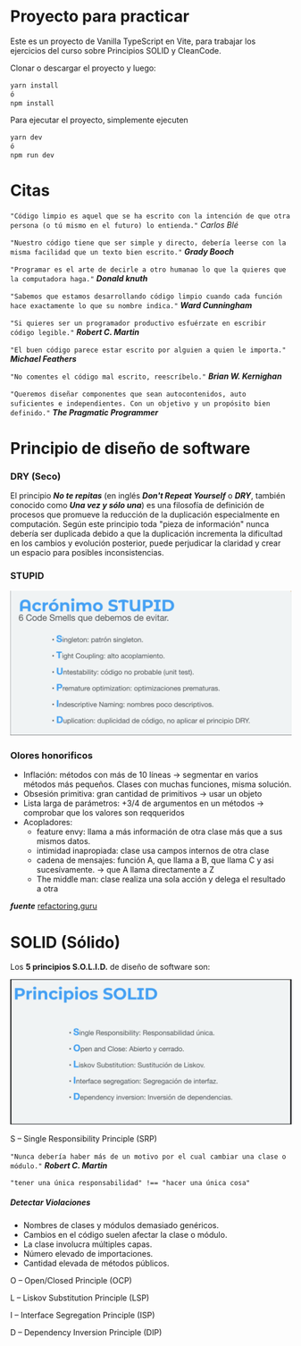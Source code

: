 # Proyecto para practicar

Este es un proyecto de Vanilla TypeScript en Vite, para trabajar los ejercicios del curso sobre Principios SOLID y CleanCode.

Clonar o descargar el proyecto y luego:

```
yarn install
ó
npm install
```

Para ejecutar el proyecto, simplemente ejecuten
```
yarn dev
ó
npm run dev
```

# Citas


`"Código limpio es aquel que se ha escrito con la intención de que otra persona (o tú mismo en el futuro) lo entienda."`
_Carlos Blé_


`"Nuestro código tiene que ser simple y directo, debería leerse con la misma facilidad que un texto bien escrito."`
___Grady Booch___


`"Programar es el arte de decirle a otro humanao lo que la quieres que la computadora haga."`
___Donald knuth___


`"Sabemos que estamos desarrollando código limpio cuando cada función hace exactamente lo que su nombre indica."`
___Ward Cunningham___


`"Si quieres ser un programador productivo esfuérzate en escribir código legible."`
___Robert C. Martin___


`"El buen código parece estar escrito por alguien a quien le importa."`
___Michael Feathers___


`"No comentes el código mal escrito, reescríbelo."`
___Brian W. Kernighan___


`"Queremos diseñar componentes que sean autocontenidos, auto suficientes e independientes. Con un objetivo y un propósito bien definido."`
___The Pragmatic Programmer___

# Principio de diseño de software

### DRY (Seco)

El principio ***No te repitas*** (en inglés ___Don't Repeat Yourself___ o ***DRY***, también conocido como ***Una vez y sólo una***) es una filosofía de definición de procesos que promueve la reducción de la duplicación especialmente en computación. Según este principio toda "pieza de información" nunca debería ser duplicada debido a que la duplicación incrementa la dificultad en los cambios y evolución posterior, puede perjudicar la claridad y crear un espacio para posibles inconsistencias.

### STUPID 

<img src='imgs/stupid.png'>

### Olores honorificos

 - Inflación: métodos con más de 10 líneas -> segmentar en varios métodos más pequeños.
    Clases con muchas funciones, misma solución.
 - Obsesión primitiva: gran cantidad de primitivos -> usar un objeto
 - Lista larga de parámetros: +3/4 de argumentos en un métodos -> comprobar que los valores son reqqueridos
 - Acopladores:
   - feature envy: llama a más información de otra clase más que a sus mismos datos.
   - intimidad inapropiada: clase usa campos internos de otra clase
   - cadena de mensajes: función A, que llama a B, que llama C y asi sucesívamente. -> que A llama directamente a Z
   - The middle man: clase realiza una sola acción y delega el resultado a otra



___fuente___ [refactoring.guru](https://refactoring.guru)


# SOLID (Sólido)

Los __5 principios S.O.L.I.D.__ de diseño de software son:


<img src="imgs/solid.png">


S – Single Responsibility Principle (SRP)


`"Nunca debería haber más de un motivo por el cual cambiar una clase o módulo."`
___Robert C. Martin___

```
"tener una única responsabilidad" !== "hacer una única cosa"
```
##### Detectar Violaciones
 - Nombres de clases y módulos demasiado genéricos.
 - Cambios en el código suelen afectar la clase o módulo.
 - La clase involucra múltiples capas.
 - Número elevado de importaciones.
 - Cantidad elevada de métodos públicos.

O – Open/Closed Principle           (OCP)

L – Liskov Substitution Principle   (LSP)

I – Interface Segregation Principle (ISP)

D – Dependency Inversion Principle  (DIP)

